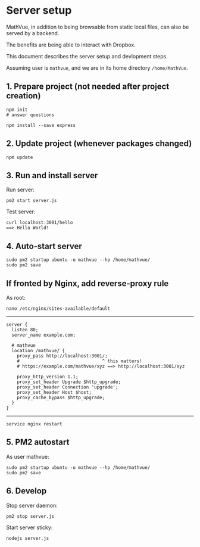 # Server setup

MathVue, in addition to being browsable from static local files, can
also be served by a backend.

The benefits are being able to interact with Dropbox.

This document describes the server setup and devlopment steps.

Assuming user is `mathvue`, and we are in its home directory `/home/MathVue`.

## 1. Prepare project (not needed after project creation)

```
npm init
# answer questions

npm install --save express
```

## 2. Update project (whenever packages changed)

```
npm update
```

## 3. Run and install server

Run server:
```
pm2 start server.js
```

Test server:
```
curl localhost:3001/hello
==> Hello World!
```

## 4. Auto-start server

```
sudo pm2 startup ubuntu -u mathvue --hp /home/mathvue/
sudo pm2 save
```

## If fronted by Nginx, add reverse-proxy rule

As root:

```
nano /etc/nginx/sites-available/default
```
---------------------------------------------------
```
server {
  listen 80;
  server_name example.com;
  
  # mathvue
  location /mathvue/ {
    proxy_pass http://localhost:3001/;
    #                               ^ this matters!
    # https://example.com/mathvue/xyz ==> http://localhost:3001/xyz
    
    proxy_http_version 1.1;
    proxy_set_header Upgrade $http_upgrade;
    proxy_set_header Connection 'upgrade';
    proxy_set_header Host $host;
    proxy_cache_bypass $http_upgrade;
  }
}
```
---------------------------------------------------

```
service nginx restart
```

## 5. PM2 autostart

As user mathvue:
```
sudo pm2 startup ubuntu -u mathvue --hp /home/mathvue/
sudo pm2 save
```

## 6. Develop

Stop server daemon:
```
pm2 stop server.js
```

Start server sticky:
```
nodejs server.js
```
